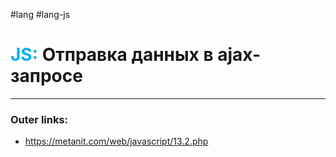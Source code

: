 #lang #lang-js
# <font color="#00b0f0">JS:</font> Отправка данных в ajax-запросе
---
### Outer links:
- https://metanit.com/web/javascript/13.2.php